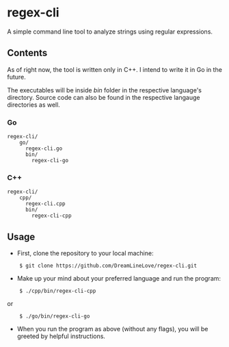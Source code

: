 # regex-cli
A simple command line tool to analyze strings using regular expressions.

## Contents
As of right now, the tool is written only in C++. 
I intend to write it in Go in the future.

The executables will be inside *bin* folder in the respective language's directory. 
Source code can also be found in the respective langauge directories as well.
### Go
```
regex-cli/
    go/
      regex-cli.go
      bin/
        regex-cli-go
```
### C++
```
regex-cli/
    cpp/
      regex-cli.cpp
      bin/
        regex-cli-cpp
```

## Usage
 
- First, clone the repository to your local machine:
```
    $ git clone https://github.com/DreamLineLove/regex-cli.git
```
- Make up your mind about your preferred language and run the program:
```
    $ ./cpp/bin/regex-cli-cpp
```
or
```
    $ ./go/bin/regex-cli-go
```
- When you run the program as above (without any flags), you will be greeted by helpful instructions.
